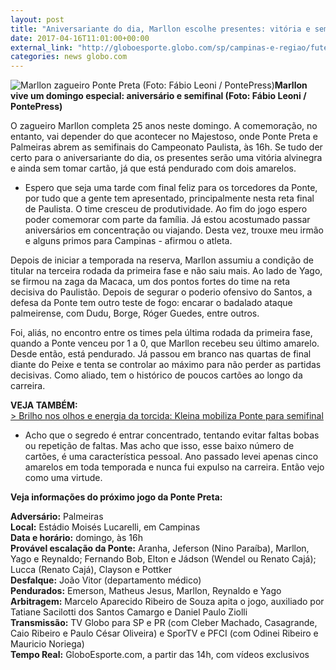 ```yaml
---
layout: post
title: "Aniversariante do dia, Marllon escolhe presentes: vitória e sem levar cartão"
date: 2017-04-16T11:01:00+00:00
external_link: "http://globoesporte.globo.com/sp/campinas-e-regiao/futebol/times/ponte-preta/noticia/2017/04/aniversariante-do-dia-marllon-escolhe-presentes-vitoria-sem-levar-cartao.html"
categories: news globo.com
---
```

 ![Marllon zagueiro Ponte Preta (Foto: Fábio Leoni / PontePress)](http://s2.glbimg.com/w8382Hl6ZRNOYjANPUFLCtvUqDM=/285x99:714x667/300x397/s.glbimg.com/es/ge/f/original/2017/04/04/marllon1.jpg "Marllon zagueiro Ponte Preta (Foto: Fábio Leoni / PontePress)")**Marllon vive um domingo especial: aniversário e semifinal (Foto: Fábio Leoni / PontePress)**

O zagueiro Marllon completa 25 anos neste domingo. A comemoração, no entanto, vai depender do que acontecer no Majestoso, onde Ponte Preta e Palmeiras abrem as semifinais do Campeonato Paulista, às 16h. Se tudo der certo para o aniversariante do dia, os presentes serão uma vitória alvinegra e ainda sem tomar cartão, já que está pendurado com dois amarelos.&nbsp;  
  
- Espero que seja uma tarde com final feliz para os torcedores da Ponte, por tudo que a gente tem apresentado, principalmente nesta reta final de Paulista. O time cresceu de produtividade. Ao fim do jogo espero poder comemorar com parte da família. Já estou acostumado passar aniversários em concentração ou viajando. Desta vez, trouxe meu irmão e alguns primos para Campinas - afirmou o atleta.&nbsp;  
  
Depois de iniciar a temporada na reserva, Marllon assumiu a condição de titular na terceira rodada da primeira fase e não saiu mais. Ao lado de Yago, se firmou na zaga da Macaca, um dos pontos fortes do time na reta decisiva do Paulistão. Depois de segurar o poderio ofensivo do Santos, a defesa da Ponte tem outro teste de fogo: encarar o badalado ataque palmeirense, com Dudu, Borge, Róger Guedes, entre outros.&nbsp;  
  
Foi, aliás, no encontro entre os times pela última rodada da primeira fase, quando a Ponte venceu por 1 a 0, que Marllon recebeu seu último amarelo. Desde então, está pendurado. Já passou em branco nas quartas de final diante do Peixe e tenta se controlar ao máximo para não perder as partidas decisivas. Como aliado, tem o histórico de poucos cartões ao longo da carreira.&nbsp;

**VEJA TAMBÉM:**  
[\>&nbsp;Brilho nos olhos e energia da torcida: Kleina mobiliza Ponte para semifinal](http://globoesporte.globo.com/sp/campinas-e-regiao/futebol/times/ponte-preta/noticia/2017/04/brilho-nos-olhos-e-energia-da-torcida-kleina-mobiliza-ponte-para-semifinal.html)  
  
- Acho que o segredo é entrar concentrado, tentando evitar faltas bobas ou repetição de faltas. Mas acho que isso, esse baixo número de cartões, é uma característica pessoal. Ano passado levei apenas cinco amarelos em toda temporada e nunca fui expulso na carreira. Então vejo como uma virtude.  
  
**Veja informações do próximo jogo da Ponte Preta:**  
  
**Adversário:** Palmeiras  
**Local:** Estádio Moisés Lucarelli, em Campinas  
**Data e horário:** domingo, às 16h  
**Provável escalação da Ponte:** Aranha, Jeferson (Nino Paraíba), Marllon, Yago e Reynaldo; Fernando Bob, Elton e Jádson (Wendel ou Renato Cajá); Lucca (Renato Cajá), Clayson e Pottker  
**Desfalque:** João Vitor (departamento médico)  
**Pendurados:** Emerson, Matheus Jesus, Marllon, Reynaldo e Yago  
**Arbitragem:** Marcelo Aparecido Ribeiro de Souza apita o jogo, auxiliado por Tatiane Sacilotti dos Santos Camargo e Daniel Paulo Ziolli  
**Transmissão:** TV Globo para SP e PR (com Cleber Machado, Casagrande, Caio Ribeiro e Paulo César Oliveira) e SporTV e PFCI (com Odinei Ribeiro e Mauricio Noriega)  
**Tempo Real:** GloboEsporte.com, a partir das 14h, com vídeos exclusivos


